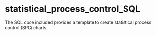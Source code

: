 # statistical_process_control_SQL
The SQL code included provides a template to create statistical process control (SPC) charts.
